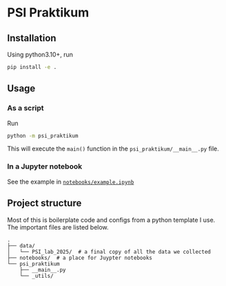 # PSI Praktikum


## Installation

Using python3.10+, run

``` bash
pip install -e .
```


## Usage
### As a script
Run

``` bash
python -m psi_praktikum
```

This will execute the `main()` function in the `psi_praktikum/__main__.py` file.

### In a Jupyter notebook
See the example in [`notebooks/example.ipynb`](notebooks/example.ipynb)


## Project structure
Most of this is boilerplate code and configs from a python template I use.
The important files are listed below.

```
.
├── data/
│   └── PSI_lab_2025/  # a final copy of all the data we collected
├── notebooks/  # a place for Juypter notebooks
└── psi_praktikum
    ├── __main__.py
    └── _utils/
```
